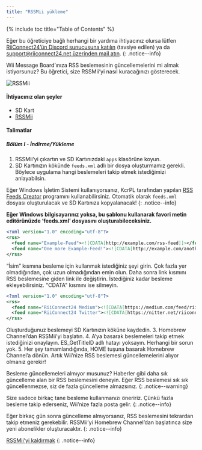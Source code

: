 ```yaml
---
title: "RSSMii yükleme"
---
```


{% include toc title="Table of Contents" %}

Eğer bu öğreticiye bağlı herhangi bir yardıma ihtiyacınız olursa lütfen [RiiConnect24’ün Discord sunucusuna katılın](https://discord.gg/rc24) (tavsiye edilen) ya da [support@riiconnect24.net üzerinden mail atın](mailto:support@riiconnect24.net).
{: .notice--info}

Wii Message Board’ınıza RSS beslemesinin güncellemelerini mi almak istiyorsunuz? Bu öğretici, size RSSMii’yi nasıl kuracağınızı gösterecek.

![RSSMii](/images/rssmii.png)

#### İhtiyacınız olan şeyler

* SD Kart
* [RSSMii](https://github.com/RiiConnect24/rssmii/releases)

#### Talimatlar
##### Bölüm I - İndirme/Yükleme

1. RSSMii’yi çıkartın ve SD Kartınızdaki `apps` klasörüne koyun.
2. SD Kartınızın kökünde `feeds.xml` adlı bir dosya oluşturmamız gerekli. Böylece uygulama hangi beslemeleri takip etmek istediğimizi anlayabilsin.

Eğer Windows İşletim Sistemi kullanıyorsanız, KcrPL tarafından yapılan [RSS Feeds Creator](https://github.com/RiiConnect24/rssmii/releases/download/v1.4.1/RSSFeedsCreator.bat) programını kullanabilirsiniz. Otomatik olarak `feeds.xml` dosyası oluşturulacak ve SD Kartınıza kopyalanacak!
{: .notice--info}

<b>Eğer Windows bilgisayarınız yoksa, bu şablonu kullanarak favori metin editörünüzde ‘feeds.xml’ dosyasını oluşturabileceksiniz.</b>

```xml
<?xml version="1.0" encoding="utf-8"?>
<rss>
  <feed name="Example-Feed"><![CDATA[http://example.com/rss-feed]]></feed>
  <feed name="One more Example-Feed!"><![CDATA[http://example.com/another_rss-feed]]></feed>
</rss>
```

“İsim” kısmına besleme için kullanmak istediğiniz şeyi girin. Çok fazla yer olmadığından, çok uzun olmadığından emin olun. Daha sonra link kısmını RSS beslemesine giden link ile değiştirin. İstediğiniz kadar besleme ekleyebilirsiniz. "CDATA" kısmını ise silmeyin.

```xml
<?xml version="1.0" encoding="utf-8"?>
<rss>
  <feed name="RiiConnect24 Medium"><![CDATA[https://medium.com/feed/riiconnect24]]></feed>
  <feed name="RiiConnect24 Twitter"><![CDATA[https://nitter.net/riiconnect24/rss]]></feed>
</rss>
```

Oluşturduğunuz beslemeyi SD Kartınızın köküne kaydedin.
3. Homebrew Channel’dan RSSMii’yi başlatın.
4. A’ya basarak beslemeleri takip etmek istediğinizi onaylayın. ES_GetTitleID adlı hatayı yoksayın. Herhangi bir sorun yok.
5. Her şey tamamlandığında, HOME tuşuna basarak Homebrew Channel’a dönün. Artık Wii’nize RSS beslemesi güncellemelerini alıyor olmanız gerekir!

Besleme güncellemeleri almıyor musunuz? Haberler gibi daha sık güncelleme alan bir RSS beslemesini deneyin. Eğer RSS beslemesi sık sık güncellenmezse, siz de fazla güncelleme almazsınız.
{: .notice--warning}

Size sadece birkaç tane besleme kullanmanızı öneririz. Çünkü fazla besleme takip ederseniz, Wii’nize fazla posta gelir.
{: .notice--info}

Eğer birkaç gün sonra güncelleme almıyorsanız, RSS beslemesini tekrardan takip etmeniz gerekebilir. RSSMii’yi Homebrew Channel’dan başlatınca size yeni abonelikler oluşturacaktır.
{: .notice--info}

[RSSMii'yi kaldırmak](rssmii-remove)
{: .notice--info}
